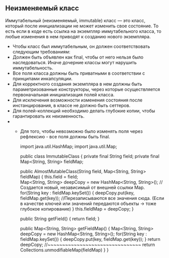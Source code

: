 ## Неизменяемый класс

Иммутабельный (неизменяемый, immutable) класс — это класс, который после инициализации не может изменить свое состояние. То есть если в коде есть ссылка на экземпляр иммутабельного класса, то любые изменения в нем приводят к созданию нового экземпляра.

* Чтобы класс был иммутабельным, он должен соответствовать следующим требованиям:
* Должен быть объявлен как final, чтобы от него нельзя было наследоваться. Иначе дочерние классы могут нарушить иммутабельность.
* Все поля класса должны быть приватными в соответствии с принципами инкапсуляции.
* Для корректного создания экземпляра в нем должны быть параметризованные конструкторы, через которые осуществляется первоначальная инициализация полей класса.
* Для исключения возможности изменения состояния после инстанцирования, в классе не должно быть сеттеров.
* Для полей-коллекций необходимо делать глубокие копии, чтобы гарантировать их неизменность.
* * Для того, чтобы невозможно было изменять поля через рефлексию - все поля должны быть final.
 
    import java.util.HashMap;
    import java.util.Map;

    public class ImmutableClass {
      private final String field;
      private final Map<String, String> fieldMap;

      public AlmostMutableClass(String field, Map<String, String> fieldMap) {
        this.field = field;      
        Map<String, String> deepCopy = new HashMap<String, String>(); //Создается новый, независимый от внешней ссылки Map.
        for(String key : fieldMap.keySet()) {
          deepCopy.put(key, fieldMap.get(key)); //Перезаписываются все значения сюда. (Если в качестве ключей или значений передаются объекты -> тоже глубокое копирование)
        }
        this.fieldMap = deepCopy;
      }
    
      public String getField() {
        return field;
      }
    
      public Map<String, String> getFieldMap() {
        Map<String, String> deepCopy = new HashMap<String, String>();
        for(String key : fieldMap.keySet()) {
          deepCopy.put(key, fieldMap.get(key));
        }
        return deepCopy;
        //~~~~~~~~~~~~~~~~~~~~~~~~~~~~~~~~
        return Collections.unmodifiableMap(fieldMap)
      }
    }
